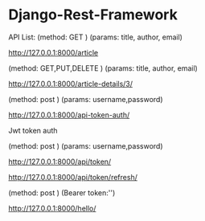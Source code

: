 # Django-Rest-Framework
API List:
(method: GET ) (params: title, author, email)

http://127.0.0.1:8000/article

(method: GET,PUT,DELETE ) (params: title, author, email)

http://127.0.0.1:8000/article-details/3/

(method: post ) (params: username,password)

http://127.0.0.1:8000/api-token-auth/


Jwt token auth

(method: post ) (params: username,password)

http://127.0.0.1:8000/api/token/

http://127.0.0.1:8000/api/token/refresh/

(method: post ) (Bearer token:'')

http://127.0.0.1:8000/hello/
